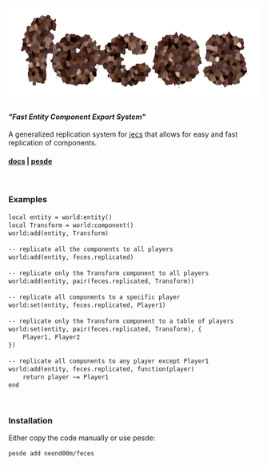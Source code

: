 <div align="center">
    <img src="https://raw.githubusercontent.com/NeonD00m/feces/refs/heads/main/images/newlogo.png" width="600" />
</div>

#### _"Fast Entity Component Export System"_

A generalized replication system for [jecs](https://github.com/ukendio/jecs) that allows for easy and fast replication of components.

#### [docs](https://neond00m.github.com/feces/) | [pesde](https://pesde.dev/packages/killergg/feces)

<br>

### Examples

```luau
local entity = world:entity()
local Transform = world:component()
world:add(entity, Transform)

-- replicate all the components to all players
world:add(entity, feces.replicated)

-- replicate only the Transform component to all players
world:add(entity, pair(feces.replicated, Transform)) 

-- replicate all components to a specific player
world:set(entity, feces.replicated, Player1)

-- replicate only the Transform component to a table of players
world:set(entity, pair(feces.replicated, Transform), {
    Player1, Player2
})

-- replicate all components to any player except Player1
world:add(entity, feces.replicated, function(player)
    return player ~= Player1
end
```

<br>

### Installation
Either copy the code manually or use pesde:
```sh
pesde add neond00m/feces
```
